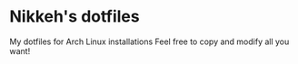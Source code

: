 # Nikkeh's dotfiles
My dotfiles for Arch Linux installations
Feel free to copy and modify all you want!
